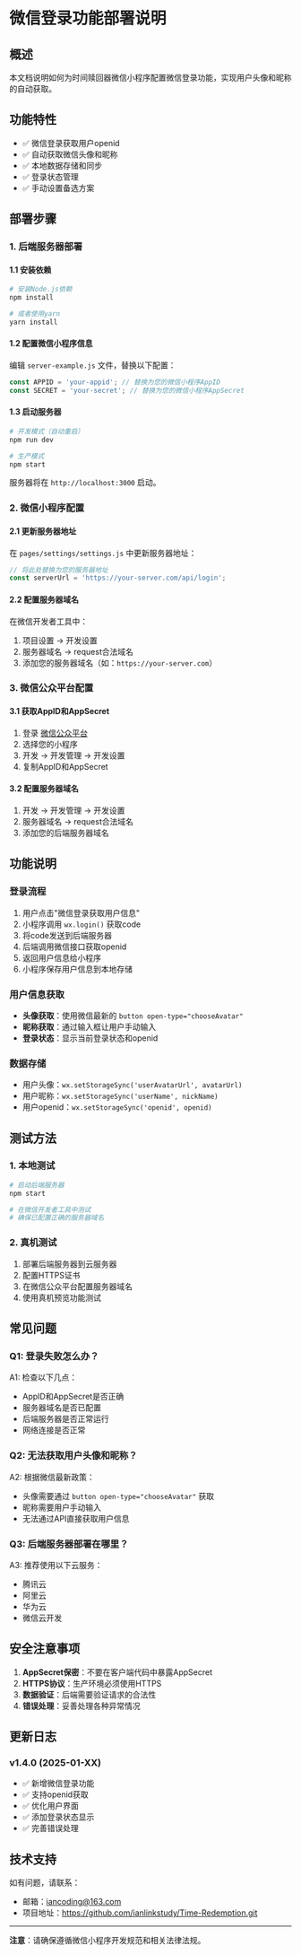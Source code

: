# 微信登录功能部署说明

## 概述
本文档说明如何为时间赎回器微信小程序配置微信登录功能，实现用户头像和昵称的自动获取。

## 功能特性
- ✅ 微信登录获取用户openid
- ✅ 自动获取微信头像和昵称
- ✅ 本地数据存储和同步
- ✅ 登录状态管理
- ✅ 手动设置备选方案

## 部署步骤

### 1. 后端服务器部署

#### 1.1 安装依赖
```bash
# 安装Node.js依赖
npm install

# 或者使用yarn
yarn install
```

#### 1.2 配置微信小程序信息
编辑 `server-example.js` 文件，替换以下配置：
```javascript
const APPID = 'your-appid'; // 替换为您的微信小程序AppID
const SECRET = 'your-secret'; // 替换为您的微信小程序AppSecret
```

#### 1.3 启动服务器
```bash
# 开发模式（自动重启）
npm run dev

# 生产模式
npm start
```

服务器将在 `http://localhost:3000` 启动。

### 2. 微信小程序配置

#### 2.1 更新服务器地址
在 `pages/settings/settings.js` 中更新服务器地址：
```javascript
// 将此处替换为您的服务器地址
const serverUrl = 'https://your-server.com/api/login';
```

#### 2.2 配置服务器域名
在微信开发者工具中：
1. 项目设置 → 开发设置
2. 服务器域名 → request合法域名
3. 添加您的服务器域名（如：`https://your-server.com`）

### 3. 微信公众平台配置

#### 3.1 获取AppID和AppSecret
1. 登录 [微信公众平台](https://mp.weixin.qq.com/)
2. 选择您的小程序
3. 开发 → 开发管理 → 开发设置
4. 复制AppID和AppSecret

#### 3.2 配置服务器域名
1. 开发 → 开发管理 → 开发设置
2. 服务器域名 → request合法域名
3. 添加您的后端服务器域名

## 功能说明

### 登录流程
1. 用户点击"微信登录获取用户信息"
2. 小程序调用 `wx.login()` 获取code
3. 将code发送到后端服务器
4. 后端调用微信接口获取openid
5. 返回用户信息给小程序
6. 小程序保存用户信息到本地存储

### 用户信息获取
- **头像获取**：使用微信最新的 `button open-type="chooseAvatar"`
- **昵称获取**：通过输入框让用户手动输入
- **登录状态**：显示当前登录状态和openid

### 数据存储
- 用户头像：`wx.setStorageSync('userAvatarUrl', avatarUrl)`
- 用户昵称：`wx.setStorageSync('userName', nickName)`
- 用户openid：`wx.setStorageSync('openid', openid)`

## 测试方法

### 1. 本地测试
```bash
# 启动后端服务器
npm start

# 在微信开发者工具中测试
# 确保已配置正确的服务器域名
```

### 2. 真机测试
1. 部署后端服务器到云服务器
2. 配置HTTPS证书
3. 在微信公众平台配置服务器域名
4. 使用真机预览功能测试

## 常见问题

### Q1: 登录失败怎么办？
A1: 检查以下几点：
- AppID和AppSecret是否正确
- 服务器域名是否已配置
- 后端服务器是否正常运行
- 网络连接是否正常

### Q2: 无法获取用户头像和昵称？
A2: 根据微信最新政策：
- 头像需要通过 `button open-type="chooseAvatar"` 获取
- 昵称需要用户手动输入
- 无法通过API直接获取用户信息

### Q3: 后端服务器部署在哪里？
A3: 推荐使用以下云服务：
- 腾讯云
- 阿里云
- 华为云
- 微信云开发

## 安全注意事项

1. **AppSecret保密**：不要在客户端代码中暴露AppSecret
2. **HTTPS协议**：生产环境必须使用HTTPS
3. **数据验证**：后端需要验证请求的合法性
4. **错误处理**：妥善处理各种异常情况

## 更新日志

### v1.4.0 (2025-01-XX)
- ✅ 新增微信登录功能
- ✅ 支持openid获取
- ✅ 优化用户界面
- ✅ 添加登录状态显示
- ✅ 完善错误处理

## 技术支持

如有问题，请联系：
- 邮箱：iancoding@163.com
- 项目地址：https://github.com/ianlinkstudy/Time-Redemption.git

---

**注意**：请确保遵循微信小程序开发规范和相关法律法规。 